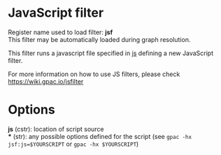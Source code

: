<!-- automatically generated - do not edit, patch gpac/applications/gpac/gpac.c -->

# JavaScript filter  
  
Register name used to load filter: __jsf__  
This filter may be automatically loaded during graph resolution.  
  
This filter runs a javascript file specified in [js](#js) defining a new JavaScript filter.  
    
For more information on how to use JS filters, please check https://wiki.gpac.io/jsfilter  
  

# Options    
  
<a id="js">__js__</a> (cstr):  location of script source  
<a id="*">__*__</a> (str):     any possible options defined for the script (see `gpac -hx jsf:js=$YOURSCRIPT` or `gpac -hx $YOURSCRIPT`)  
  
